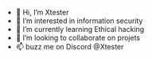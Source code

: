 - 👋 Hi, I’m Xtester
- 👀 I’m interested in information security 
- 🌱 I’m currently learning Ethical hacking 
- 💞️ I’m looking to collaborate on projets
- 📫 buzz me on Discord @Xtester

<!---
xy-tester/xy-tester is a ✨ special ✨ repository because its `README.md` (this file) appears on your GitHub profile.
You can click the Preview link to take a look at your changes.
--->
